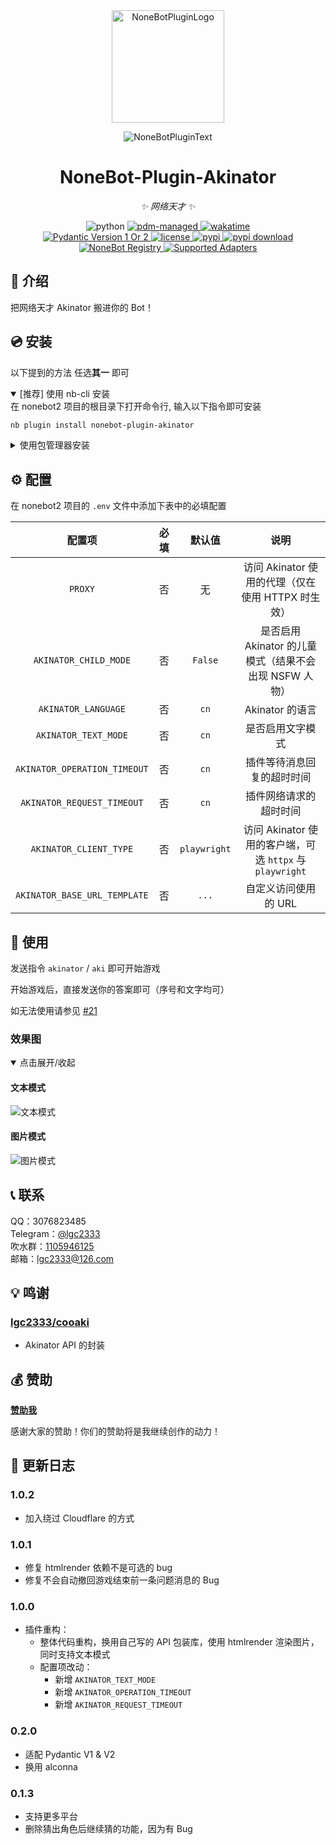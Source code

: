<!-- markdownlint-disable MD031 MD033 MD036 MD041 -->

<div align="center">

<a href="https://v2.nonebot.dev/store">
  <img src="https://raw.githubusercontent.com/A-kirami/nonebot-plugin-template/resources/nbp_logo.png" width="180" height="180" alt="NoneBotPluginLogo">
</a>

<p>
  <img src="https://raw.githubusercontent.com/lgc-NB2Dev/readme/main/template/plugin.svg" alt="NoneBotPluginText">
</p>

# NoneBot-Plugin-Akinator

_✨ 网络天才 ✨_

<img src="https://img.shields.io/badge/python-3.9+-blue.svg" alt="python">
<a href="https://pdm.fming.dev">
  <img src="https://img.shields.io/badge/pdm-managed-blueviolet" alt="pdm-managed">
</a>
<a href="https://wakatime.com/badge/user/b61b0f9a-f40b-4c82-bc51-0a75c67bfccf/project/72301ebc-2fc2-49f9-8b6f-92c19d6bf784">
  <img src="https://wakatime.com/badge/user/b61b0f9a-f40b-4c82-bc51-0a75c67bfccf/project/72301ebc-2fc2-49f9-8b6f-92c19d6bf784.svg" alt="wakatime">
</a>

<br />

<a href="https://pydantic.dev">
  <img src="https://img.shields.io/endpoint?url=https://raw.githubusercontent.com/lgc-NB2Dev/readme/main/template/pyd-v1-or-v2.json" alt="Pydantic Version 1 Or 2" >
</a>
<a href="./LICENSE">
  <img src="https://img.shields.io/github/license/lgc-NB2Dev/nonebot-plugin-akinator.svg" alt="license">
</a>
<a href="https://pypi.python.org/pypi/nonebot-plugin-akinator">
  <img src="https://img.shields.io/pypi/v/nonebot-plugin-akinator.svg" alt="pypi">
</a>
<a href="https://pypi.python.org/pypi/nonebot-plugin-akinator">
  <img src="https://img.shields.io/pypi/dm/nonebot-plugin-akinator" alt="pypi download">
</a>

<br />

<a href="https://registry.nonebot.dev/plugin/nonebot-plugin-akinator:nonebot_plugin_akinator">
  <img src="https://img.shields.io/endpoint?url=https%3A%2F%2Fnbbdg.lgc2333.top%2Fplugin%2Fnonebot-plugin-akinator" alt="NoneBot Registry">
</a>
<a href="https://registry.nonebot.dev/plugin/nonebot-plugin-akinator:nonebot_plugin_akinator">
  <img src="https://img.shields.io/endpoint?url=https%3A%2F%2Fnbbdg.lgc2333.top%2Fplugin-adapters%2Fnonebot-plugin-akinator" alt="Supported Adapters">
</a>

</div>

## 📖 介绍

把网络天才 Akinator 搬进你的 Bot！

## 💿 安装

以下提到的方法 任选**其一** 即可

<details open>
<summary>[推荐] 使用 nb-cli 安装</summary>
在 nonebot2 项目的根目录下打开命令行, 输入以下指令即可安装

```bash
nb plugin install nonebot-plugin-akinator
```

</details>

<details>
<summary>使用包管理器安装</summary>
在 nonebot2 项目的插件目录下, 打开命令行, 根据你使用的包管理器, 输入相应的安装命令

<details>
<summary>pip</summary>

```bash
pip install nonebot-plugin-akinator
```

</details>
<details>
<summary>pdm</summary>

```bash
pdm add nonebot-plugin-akinator
```

</details>
<details>
<summary>poetry</summary>

```bash
poetry add nonebot-plugin-akinator
```

</details>
<details>
<summary>conda</summary>

```bash
conda install nonebot-plugin-akinator
```

</details>

打开 nonebot2 项目根目录下的 `pyproject.toml` 文件, 在 `[tool.nonebot]` 部分的 `plugins` 项里追加写入

```toml
[tool.nonebot]
plugins = [
    # ...
    "nonebot_plugin_akinator"
]
```

</details>

## ⚙️ 配置

在 nonebot2 项目的 `.env` 文件中添加下表中的必填配置

|            配置项            | 必填 |    默认值    |                           说明                           |
| :--------------------------: | :--: | :----------: | :------------------------------------------------------: |
|           `PROXY`            |  否  |      无      |    访问 Akinator 使用的代理（仅在使用 HTTPX 时生效）     |
|    `AKINATOR_CHILD_MODE`     |  否  |   `False`    |  是否启用 Akinator 的儿童模式（结果不会出现 NSFW 人物）  |
|     `AKINATOR_LANGUAGE`      |  否  |     `cn`     |                     Akinator 的语言                      |
|     `AKINATOR_TEXT_MODE`     |  否  |     `cn`     |                     是否启用文字模式                     |
| `AKINATOR_OPERATION_TIMEOUT` |  否  |     `cn`     |                插件等待消息回复的超时时间                |
|  `AKINATOR_REQUEST_TIMEOUT`  |  否  |     `cn`     |                  插件网络请求的超时时间                  |
|    `AKINATOR_CLIENT_TYPE`    |  否  | `playwright` | 访问 Akinator 使用的客户端，可选 `httpx` 与 `playwright` |
| `AKINATOR_BASE_URL_TEMPLATE` |  否  |    `...`     |                   自定义访问使用的 URL                   |

## 🎉 使用

发送指令 `akinator` / `aki` 即可开始游戏

开始游戏后，直接发送你的答案即可（序号和文字均可）

如无法使用请参见 [#21](https://github.com/lgc-NB2Dev/nonebot-plugin-akinator/issues/21)

### 效果图

<details open>
  <summary>点击展开/收起</summary>

#### 文本模式

![文本模式](https://raw.githubusercontent.com/lgc-NB2Dev/readme/main/akinator/QQ20240802-001216.png)

#### 图片模式

![图片模式](https://raw.githubusercontent.com/lgc-NB2Dev/readme/main/akinator/QQ20240802-000937.png)

</details>

## 📞 联系

QQ：3076823485  
Telegram：[@lgc2333](https://t.me/lgc2333)  
吹水群：[1105946125](https://jq.qq.com/?_wv=1027&k=Z3n1MpEp)  
邮箱：<lgc2333@126.com>

## 💡 鸣谢

### [lgc2333/cooaki](https://github.com/lgc2333/cooaki)

- Akinator API 的封装

## 💰 赞助

**[赞助我](https://blog.lgc2333.top/donate)**

感谢大家的赞助！你们的赞助将是我继续创作的动力！

## 📝 更新日志

### 1.0.2

- 加入绕过 Cloudflare 的方式

### 1.0.1

- 修复 htmlrender 依赖不是可选的 bug
- 修复不会自动撤回游戏结束前一条问题消息的 Bug

### 1.0.0

- 插件重构：
  - 整体代码重构，换用自己写的 API 包装库，使用 htmlrender 渲染图片，同时支持文本模式
  - 配置项改动：
    - 新增 `AKINATOR_TEXT_MODE`
    - 新增 `AKINATOR_OPERATION_TIMEOUT`
    - 新增 `AKINATOR_REQUEST_TIMEOUT`

### 0.2.0

- 适配 Pydantic V1 & V2
- 换用 alconna

### 0.1.3

- 支持更多平台
- 删除猜出角色后继续猜的功能，因为有 Bug
